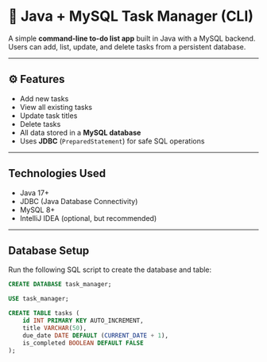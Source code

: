 # 📝 Java + MySQL Task Manager (CLI)

A simple **command-line to-do list app** built in Java with a MySQL backend. Users can add, list, update, and delete tasks from a persistent database.

---

## ⚙️ Features

- Add new tasks
- View all existing tasks
- Update task titles
- Delete tasks
- All data stored in a **MySQL database**
- Uses **JDBC** (`PreparedStatement`) for safe SQL operations

---

##  Technologies Used

- Java 17+
- JDBC (Java Database Connectivity)
- MySQL 8+
- IntelliJ IDEA (optional, but recommended)

---

##  Database Setup

Run the following SQL script to create the database and table:

```sql
CREATE DATABASE task_manager;

USE task_manager;

CREATE TABLE tasks (
    id INT PRIMARY KEY AUTO_INCREMENT,
    title VARCHAR(50),
    due_date DATE DEFAULT (CURRENT_DATE + 1),
    is_completed BOOLEAN DEFAULT FALSE
);
